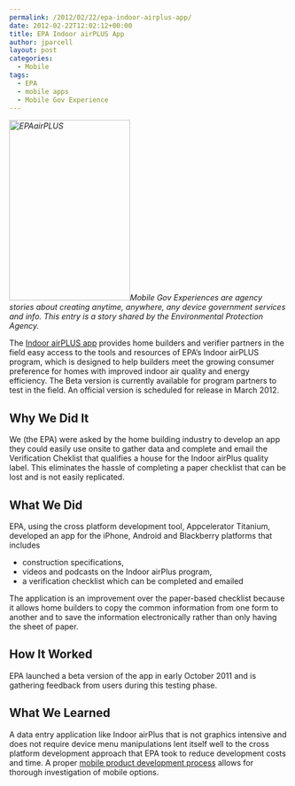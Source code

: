 ```yaml
---
permalink: /2012/02/22/epa-indoor-airplus-app/
date: 2012-02-22T12:02:12+00:00
title: EPA Indoor airPLUS App
author: jparcell
layout: post
categories:
  - Mobile
tags:
  - EPA
  - mobile apps
  - Mobile Gov Experience
---
```


_[<img class="alignright wp-image-93892 size-full" title="EPAairPLUS" src="https://s3.amazonaws.com/sitesusa/wp-content/uploads/sites/212/2013/12/EPAairPLUS.png" alt="EPAairPLUS" width="218" height="326" />](https://s3.amazonaws.com/sitesusa/wp-content/uploads/sites/212/2013/12/EPAairPLUS.png)Mobile Gov Experiences are agency stories about creating anytime, anywhere, any device government services and info. This entry is a story shared by the Environmental Protection Agency._

The <a href="http://apps.usa.gov/epa-indoor-airplus/" rel="nofollow">Indoor airPLUS app</a> provides home builders and verifier partners in the field easy access to the tools and resources of EPA’s Indoor airPLUS program, which is designed to help builders meet the growing consumer preference for homes with improved indoor air quality and energy efficiency. The Beta version is currently available for program partners to test in the field. An official version is scheduled for release in March 2012.

## Why We Did It

We (the EPA) were asked by the home building industry to develop an app they could easily use onsite to gather data and complete and email the Verification Cheklist that qualifies a house for the Indoor airPlus quality label. This eliminates the hassle of completing a paper checklist that can be lost and is not easily replicated.

## What We Did

EPA, using the cross platform development tool, Appcelerator Titanium, developed an app for the iPhone, Android and Blackberry platforms that includes

  * construction specifications,
  * videos and podcasts on the Indoor airPlus program,
  * a verification checklist which can be completed and emailed

The application is an improvement over the paper-based checklist because it allows home builders to copy the common information from one form to another and to save the information electronically rather than only having the sheet of paper.

## How It Worked

EPA launched a beta version of the app in early October 2011 and is gathering feedback from users during this testing phase.

## What We Learned

A data entry application like Indoor airPlus that is not graphics intensive and does not require device menu manipulations lent itself well to the cross platform development approach that EPA took to reduce development costs and time. A proper [mobile product development process](https://www.digitalgov.gov//2012/02/24/epas-mobile-access-review-committee/ "EPA’s Mobile Access Review Committee") allows for thorough investigation of mobile options.